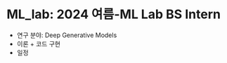 # ML_lab: 2024 여름-ML Lab BS Intern
- 연구 분야: Deep Generative Models
- 이론 + 코드 구현
- 일정


















